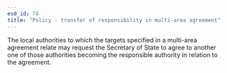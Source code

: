 ```yaml
---
esd_id: 78
title: "Policy - transfer of responsibility in multi-area agreement"
---
```


The local authorities to which the targets specified in a multi-area agreement relate may request the Secretary of State to agree to another one of those authorities becoming the responsible authority in relation to the agreement.

